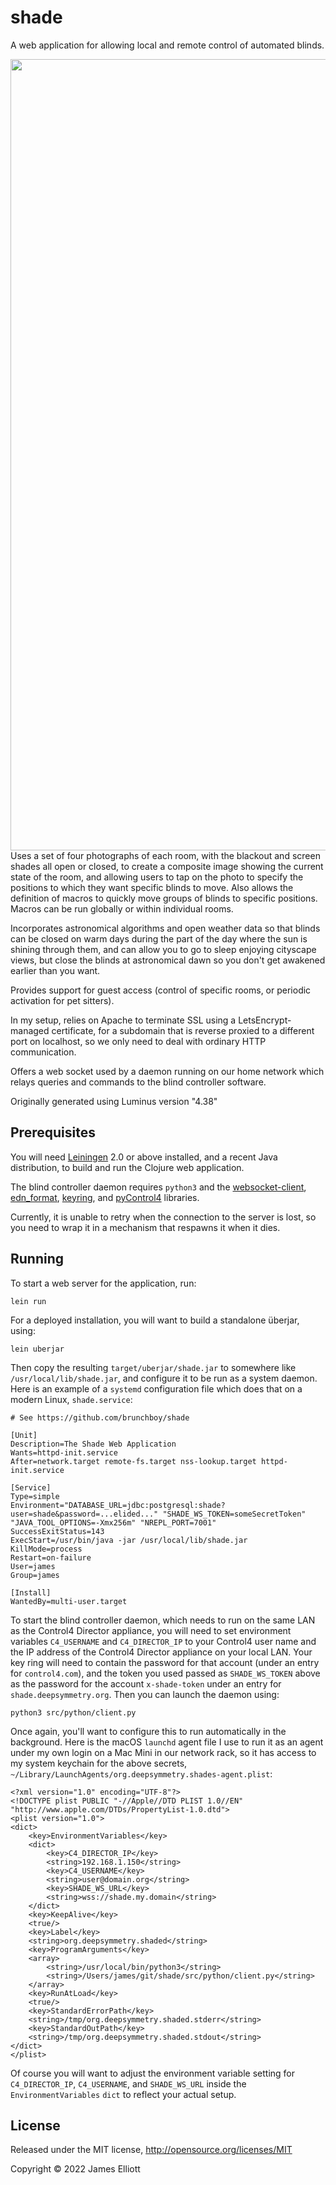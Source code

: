 # shade

A web application for allowing local and remote control of automated
blinds.

 <image align="right" width="585" height="1266"
 src="doc/assets/Room.PNG">
Uses a set of four photographs of each room, with the blackout and
screen shades all open or closed, to create a composite image showing
the current state of the room, and allowing users to tap on the photo
to specify the positions to which they want specific blinds to move.
Also allows the definition of macros to quickly move groups of blinds
to specific positions. Macros can be run globally or within individual
rooms.

Incorporates astronomical algorithms and open weather data so that
blinds can be closed on warm days during the part of the day where the
sun is shining through them, and can allow you to go to sleep enjoying
cityscape views, but close the blinds at astronomical dawn so you
don't get awakened earlier than you want.

Provides support for guest access (control of specific rooms, or
periodic activation for pet sitters).

In my setup, relies on Apache to terminate SSL using a
LetsEncrypt-managed certificate, for a subdomain that is reverse
proxied to a different port on localhost, so we only need to deal with
ordinary HTTP communication.

Offers a web socket used by a daemon running on our home network which
relays queries and commands to the blind controller software.

Originally generated using Luminus version "4.38"

## Prerequisites

You will need [Leiningen][1] 2.0 or above installed, and a recent Java
distribution, to build and run the Clojure web application.

The blind controller daemon requires `python3` and the
[websocket-client][2], [edn_format][3], [keyring][4], and
[pyControl4][5] libraries.

Currently, it is unable to retry when the connection to the server is
lost, so you need to wrap it in a mechanism that respawns it when it
dies.

[1]: https://github.com/technomancy/leiningen
[2]: https://pypi.org/project/websocket-client/
[3]: https://pypi.org/project/edn-format/
[4]: https://pypi.org/project/keyring/
[5]: https://pypi.org/project/pyControl4/

## Running

To start a web server for the application, run:

    lein run

For a deployed installation, you will want to build a standalone
überjar, using:

    lein uberjar

Then copy the resulting `target/uberjar/shade.jar` to somewhere like
`/usr/local/lib/shade.jar`, and configure it to be run as a system
daemon. Here is an example of a `systemd` configuration file which
does that on a modern Linux, `shade.service`:

    # See https://github.com/brunchboy/shade

    [Unit]
    Description=The Shade Web Application
    Wants=httpd-init.service
    After=network.target remote-fs.target nss-lookup.target httpd-init.service

    [Service]
    Type=simple
    Environment="DATABASE_URL=jdbc:postgresql:shade?user=shade&password=...elided..." "SHADE_WS_TOKEN=someSecretToken" "JAVA_TOOL_OPTIONS=-Xmx256m" "NREPL_PORT=7001"
    SuccessExitStatus=143
    ExecStart=/usr/bin/java -jar /usr/local/lib/shade.jar
    KillMode=process
    Restart=on-failure
    User=james
    Group=james

    [Install]
    WantedBy=multi-user.target

To start the blind controller daemon, which needs to run on the same
LAN as the Control4 Director appliance, you will need to set
environment variables `C4_USERNAME` and `C4_DIRECTOR_IP` to your
Control4 user name and the IP address of the Control4 Director
appliance on your local LAN. Your key ring will need to contain the
password for that account (under an entry for `control4.com`), and the
token you used passed as `SHADE_WS_TOKEN` above as the password for
the account `x-shade-token` under an entry for
`shade.deepsymmetry.org`. Then you can launch the daemon using:

    python3 src/python/client.py

Once again, you'll want to configure this to run automatically in the
background. Here is the macOS `launchd` agent file I use to run it as
an agent under my own login on a Mac Mini in our network rack, so it
has access to my system keychain for the above secrets,
`~/Library/LaunchAgents/org.deepsymmetry.shades-agent.plist`:

    <?xml version="1.0" encoding="UTF-8"?>
    <!DOCTYPE plist PUBLIC "-//Apple//DTD PLIST 1.0//EN" "http://www.apple.com/DTDs/PropertyList-1.0.dtd">
    <plist version="1.0">
    <dict>
        <key>EnvironmentVariables</key>
        <dict>
            <key>C4_DIRECTOR_IP</key>
            <string>192.168.1.150</string>
            <key>C4_USERNAME</key>
            <string>user@domain.org</string>
            <key>SHADE_WS_URL</key>
            <string>wss://shade.my.domain</string>
        </dict>
        <key>KeepAlive</key>
        <true/>
        <key>Label</key>
        <string>org.deepsymmetry.shaded</string>
        <key>ProgramArguments</key>
        <array>
            <string>/usr/local/bin/python3</string>
            <string>/Users/james/git/shade/src/python/client.py</string>
        </array>
        <key>RunAtLoad</key>
        <true/>
        <key>StandardErrorPath</key>
        <string>/tmp/org.deepsymmetry.shaded.stderr</string>
        <key>StandardOutPath</key>
        <string>/tmp/org.deepsymmetry.shaded.stdout</string>
    </dict>
    </plist>

Of course you will want to adjust the environment variable setting for
`C4_DIRECTOR_IP`, `C4_USERNAME`, and `SHADE_WS_URL` inside the
`EnvironmentVariables` `dict` to reflect your actual setup.

## License

Released under the MIT license, http://opensource.org/licenses/MIT

Copyright © 2022 James Elliott
